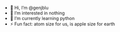 - 👋 Hi, I’m @genjblu
- 👀 I’m interested in nothing
- 🌱 I’m currently learning python
- ⚡ Fun fact: atom size for us, is apple size for earth

<!---
genjblu/genjblu is a ✨ special ✨ repository because its `README.md` (this file) appears on your GitHub profile.
You can click the Preview link to take a look at your changes.
--->
